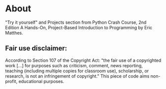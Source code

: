 # About

"Try it yourself" and Projects section from Python Crash Course, 2nd Edition A Hands-On, Project-Based Introduction to Programming by Eric Matthes.

## Fair use disclaimer:

According to Section 107 of the Copyright Act: 
"the fair use of a copyrighted work […] for purposes such as criticism, comment, news reporting, teaching (including multiple copies for classroom use), scholarship, or research, is not an infringement of copyright."
This piece of code aims non-profit, educational purposes.

